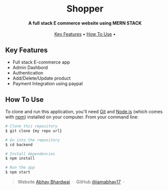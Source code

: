 
<h1 align="center">
  Shopper
  <br>
</h1>

<h4 align="center">A full stack E commerce website using MERN STACK</h4>


<p align="center">
  <a href="#key-features">Key Features</a> •
  <a href="#how-to-use">How To Use</a> •
</p>


## Key Features
* Full stack E-commerce app
* Admin Dashbord
* Authentication
* Add/Delete/Update product
* Payment Integration using paypal

## How To Use

To clone and run this application, you'll need [Git](https://git-scm.com) and [Node.js](https://nodejs.org/en/download/) (which comes with [npm](http://npmjs.com)) installed on your computer. From your command line:

```bash
# Clone this repository
$ git clone {my repo url}

# Go into the repository
$ cd backend

# Install dependencies
$ npm install

# Run the app
$ npm start
```



> Website [Abhay Bhardwaj](https://www.iamabhay17.netlify.app) &nbsp;&middot;&nbsp;
> GitHub [@iamabhay17](https://github.com/iamabhay17) &nbsp;&middot;&nbsp;

